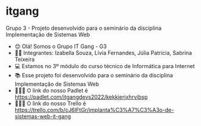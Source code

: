 # itgang
Grupo 3 - Projeto desenvolvido para o seminário da disciplina Implementação de Sistemas Web

- 😊 Olá! Somos o Grupo IT Gang - G3
- 👧🏻 Integrantes: Izabella Souza, Lívia Fernandes, Júlia Patrícia, Sabrina Teixeira
- 💻 Estamos no 3º módulo do curso técnico de Informática para Internet
- 📚 Esse projeto foi desenvolvido para o seminário da disciplina Implementação de Sistemas Web
- 👩🏻‍💻 O link do nosso Padlet é https://padlet.com/itgangdevs2022/kekkjerjxhrvibsp   
- 👩🏻‍💻 O link do nosso Trello é https://trello.com/b/cJ6IFtGr/implanta%C3%A7%C3%A3o-de-sistemas-web-it-gang

